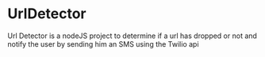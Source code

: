 # UrlDetector
Url Detector is a nodeJS project to determine if a url has dropped or not and notify the user by sending him an SMS using the Twilio api
